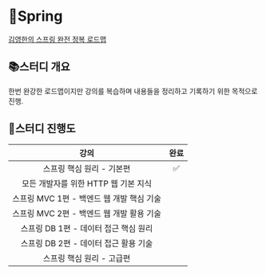 # 🍃Spring
[김영한의 스프링 완전 정복 로드맵](https://www.inflearn.com/roadmaps/373#c325630)

## 📚스터디 개요
한번 완강한 로드맵이지만 강의를 복습하며 내용들을 정리하고 기록하기 위한 목적으로 진행.

## 📝스터디 진행도
<div align=center> 
    
| 강의  |완료|
|:---:|:---:|
| 스프링 핵심 원리 - 기본편 |✅|
| 모든 개발자를 위한 HTTP 웹 기본 지식 ||
| 스프링 MVC 1편 - 백엔드 웹 개발 핵심 기술 ||
| 스프링 MVC 2편 - 백엔드 웹 개발 활용 기술 ||
| 스프링 DB 1편 - 데이터 접근 핵심 원리 ||
| 스프링 DB 2편 - 데이터 접근 활용 기술 ||
| 스프링 핵심 원리 - 고급편 ||
